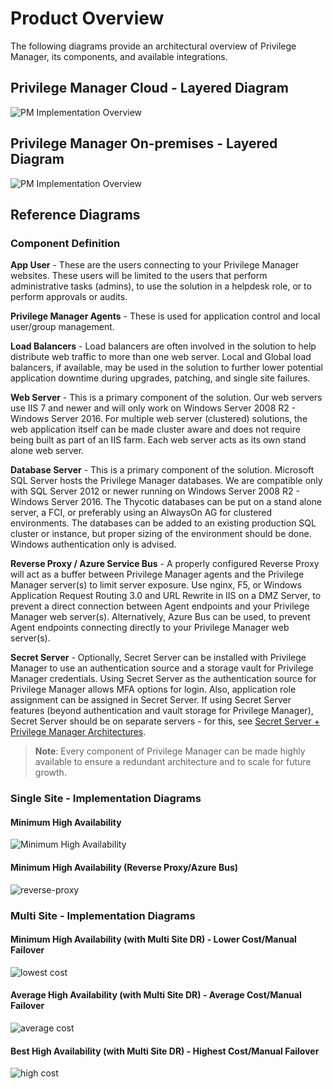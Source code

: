 [title]: # (Product Overview)
[tags]: # (architecture)
[priority]: # (11)
# Product Overview

The following diagrams provide an architectural overview of Privilege Manager, its components, and available integrations.

## Privilege Manager Cloud - Layered Diagram

![PM Implementation Overview](images/privman-arch-20190415.png "Cloud Layered Diagram")

<!--
### Network Diagram (Cloud)

![PM Cloud Architecture](images/privman-cloud.png "Cloud Diagram")
-->
## Privilege Manager On-premises - Layered Diagram

![PM Implementation Overview](images/privman-arch-on-prem-20190415.png "On-prem Layered Diagram")
<!--
### Network Diagram (On-prem)

![PM On-Premises Architecture](images/privman-on-prem.png "On-prem Diagram")
-->

## Reference Diagrams

### Component Definition

__App User__ - These are the users connecting to your Privilege Manager websites. These users will be limited to the users that perform administrative tasks (admins), to use the solution in a helpdesk role, or to perform approvals or audits.

__Privilege Manager Agents__ - These is used for application control and local user/group management.

__Load Balancers__ - Load balancers are often involved in the solution to help distribute web traffic to more than one web server. Local and Global load balancers, if available, may be used in the solution to further lower potential application downtime during upgrades, patching, and single site failures.

__Web Server__ - This is a primary component of the solution. Our web servers use IIS 7 and newer and will only work on Windows Server 2008 R2 - Windows Server 2016. For multiple web server (clustered) solutions, the web application itself can be made cluster aware and does not require being built as part of an IIS farm. Each web server acts as its own stand alone web server.

__Database Server__ - This is a primary component of the solution. Microsoft SQL Server hosts the Privilege Manager databases. We are compatible only with SQL Server 2012 or newer running on Windows Server 2008 R2 - Windows Server 2016. The Thycotic databases can be put on a stand alone server, a FCI, or preferably using an AlwaysOn AG for clustered environments. The databases can be added to an existing production SQL cluster or instance, but proper sizing of the environment should be done. Windows authentication only is advised.

__Reverse Proxy / Azure Service Bus__ - A properly configured Reverse Proxy will act as a buffer between Privilege Manager agents and the Privilege Manager server(s) to limit server exposure. Use nginx, F5, or Windows Application Request Routing 3.0 and URL Rewrite in IIS on a DMZ Server, to prevent a direct connection between Agent endpoints and your Privilege Manager web server(s). Alternatively, Azure Bus can be used, to prevent Agent endpoints connecting directly to your Privilege Manager web server(s).

__Secret Server__ - Optionally, Secret Server can be installed with Privilege Manager to use an authentication source and a storage vault for Privilege Manager credentials. Using Secret Server as the authentication source for Privilege Manager allows MFA options for login. Also, application role assignment can be assigned in Secret Server. If using Secret Server features (beyond authentication and vault storage for Privilege Manager), Secret Server should be on separate servers - for this, see [Secret Server + Privilege Manager Architectures](pm-ss-integration.md).

>**Note**:
>Every component of Privilege Manager can be made highly available to ensure a redundant architecture and to scale for future growth.

### Single Site - Implementation Diagrams

#### Minimum High Availability

![Minimum High Availability](images/ss-int/a1.png "Minimum High Availability")

#### Minimum High Availability (Reverse Proxy/Azure Bus)

![reverse-proxy](images/ss-int/a2.png "Minimum High Availability (Reverse Proxy/Azure Bus)")

### Multi Site - Implementation Diagrams

#### Minimum High Availability (with Multi Site DR) - Lower Cost/Manual Failover

![lowest cost](images/ss-int/b1.png "Minimum High Availability (with Multi Site DR) - Lower Cost/Manual Failover")

#### Average High Availability (with Multi Site DR) - Average Cost/Manual Failover

![average cost](images/ss-int/c.png "Average High Availability (with Multi Site DR) - Average Cost/Manual Failover")

#### Best High Availability (with Multi Site DR) - Highest Cost/Manual Failover

![high cost](images/ss-int/d1.png "Best High Availability (with Multi Site DR) - Highest Cost/Manual Failover")
